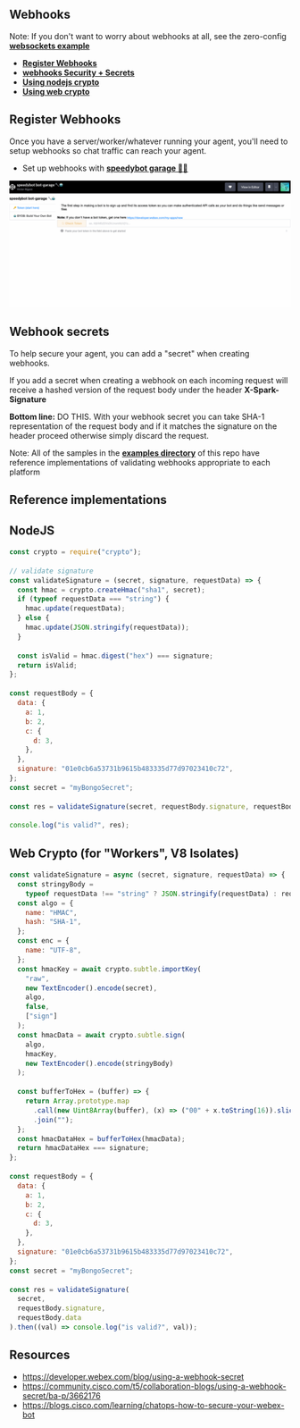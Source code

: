 ## Webhooks

Note: If you don't want to worry about webhooks at all, see the zero-config **[websockets example](./../examples/websockets/README.md)**

- **[Register Webhooks](#register-webhooks)**
- **[webhooks Security + Secrets](#webhook-secrets)**
- **[Using nodejs crypto](#nodejs)**
- **[Using web crypto](#web-cryto-for-workers-v8-isolates)**

## Register Webhooks

Once you have a server/worker/whatever running your agent, you'll need to setup webhooks so chat traffic can reach your agent.

- Set up webhooks with **[speedybot garage 🔧🤖](https://codepen.io/valgaze/pen/MWVjEZV)**

![sb](./assets/speedybot_garage_demo.gif)

## Webhook secrets

To help secure your agent, you can add a "secret" when creating webhooks.

If you add a secret when creating a webhook on each incoming request will receive a hashed version of the request body under the header **X-Spark-Signature**

**Bottom line:** DO THIS. With your webhook secret you can take SHA-1 representation of the request body and if it matches the signature on the header proceed otherwise simply discard the request.

Note: All of the samples in the **[examples directory](./../examples/README.md)** of this repo have reference implementations of validating webhooks appropriate to each platform

## Reference implementations

## NodeJS

```js
const crypto = require("crypto");

// validate signature
const validateSignature = (secret, signature, requestData) => {
  const hmac = crypto.createHmac("sha1", secret);
  if (typeof requestData === "string") {
    hmac.update(requestData);
  } else {
    hmac.update(JSON.stringify(requestData));
  }

  const isValid = hmac.digest("hex") === signature;
  return isValid;
};

const requestBody = {
  data: {
    a: 1,
    b: 2,
    c: {
      d: 3,
    },
  },
  signature: "01e0cb6a53731b9615b483335d77d97023410c72",
};
const secret = "myBongoSecret";

const res = validateSignature(secret, requestBody.signature, requestBody.data);

console.log("is valid?", res);
```

## Web Crypto (for "Workers", V8 Isolates)

```js
const validateSignature = async (secret, signature, requestData) => {
  const stringyBody =
    typeof requestData !== "string" ? JSON.stringify(requestData) : requestData;
  const algo = {
    name: "HMAC",
    hash: "SHA-1",
  };
  const enc = {
    name: "UTF-8",
  };
  const hmacKey = await crypto.subtle.importKey(
    "raw",
    new TextEncoder().encode(secret),
    algo,
    false,
    ["sign"]
  );
  const hmacData = await crypto.subtle.sign(
    algo,
    hmacKey,
    new TextEncoder().encode(stringyBody)
  );

  const bufferToHex = (buffer) => {
    return Array.prototype.map
      .call(new Uint8Array(buffer), (x) => ("00" + x.toString(16)).slice(-2))
      .join("");
  };
  const hmacDataHex = bufferToHex(hmacData);
  return hmacDataHex === signature;
};

const requestBody = {
  data: {
    a: 1,
    b: 2,
    c: {
      d: 3,
    },
  },
  signature: "01e0cb6a53731b9615b483335d77d97023410c72",
};
const secret = "myBongoSecret";

const res = validateSignature(
  secret,
  requestBody.signature,
  requestBody.data
).then((val) => console.log("is valid?", val));
```

## Resources

- https://developer.webex.com/blog/using-a-webhook-secret
- https://community.cisco.com/t5/collaboration-blogs/using-a-webhook-secret/ba-p/3662176
- https://blogs.cisco.com/learning/chatops-how-to-secure-your-webex-bot
